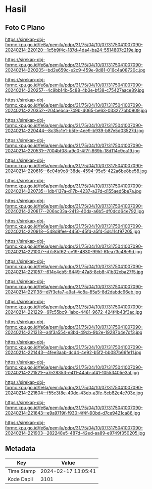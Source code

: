 # Hasil

## Foto C Plano

https://sirekap-obj-formc.kpu.go.id/fe6a/pemilu/pdpr/31/75/04/10/07/3175041007090-20240214-220120--1c5b9f4c-187d-4da4-ba24-5514807c219e.jpg

https://sirekap-obj-formc.kpu.go.id/fe6a/pemilu/pdpr/31/75/04/10/07/3175041007090-20240214-220205--bd2e659c-e2c9-459e-9d81-016c4a08720c.jpg

https://sirekap-obj-formc.kpu.go.id/fe6a/pemilu/pdpr/31/75/04/10/07/3175041007090-20240214-220257--4c9bb14b-5c88-4b3e-bf38-c75427aace89.jpg

https://sirekap-obj-formc.kpu.go.id/fe6a/pemilu/pdpr/31/75/04/10/07/3175041007090-20240214-220352--204aebca-749b-4065-be63-033277bb0909.jpg

https://sirekap-obj-formc.kpu.go.id/fe6a/pemilu/pdpr/31/75/04/10/07/3175041007090-20240214-220444--8c35c1e1-b5fe-4ee9-b939-b87e5d03527d.jpg

https://sirekap-obj-formc.kpu.go.id/fe6a/pemilu/pdpr/31/75/04/10/07/3175041007090-20240214-220531--7004bf08-a9c0-4f7f-869b-18d114c9ca19.jpg

https://sirekap-obj-formc.kpu.go.id/fe6a/pemilu/pdpr/31/75/04/10/07/3175041007090-20240214-220616--6c04b9c8-38de-4594-95e5-422a6be8be58.jpg

https://sirekap-obj-formc.kpu.go.id/fe6a/pemilu/pdpr/31/75/04/10/07/3175041007090-20240214-220735--1db4137a-d17b-4237-a37d-d155aed5be7a.jpg

https://sirekap-obj-formc.kpu.go.id/fe6a/pemilu/pdpr/31/75/04/10/07/3175041007090-20240214-220817--206ac33a-2413-40da-a6b5-df0dcd64e792.jpg

https://sirekap-obj-formc.kpu.go.id/fe6a/pemilu/pdpr/31/75/04/10/07/3175041007090-20240214-220918--548d8fee-4450-45fd-a5f4-5dc11cf97205.jpg

https://sirekap-obj-formc.kpu.go.id/fe6a/pemilu/pdpr/31/75/04/10/07/3175041007090-20240214-221007--d7c8bf62-ce19-4830-995f-61ea73c48e9d.jpg

https://sirekap-obj-formc.kpu.go.id/fe6a/pemilu/pdpr/31/75/04/10/07/3175041007090-20240214-221057--614c4cb5-6449-47a8-8cb8-41b32cba27f5.jpg

https://sirekap-obj-formc.kpu.go.id/fe6a/pemilu/pdpr/31/75/04/10/07/3175041007090-20240214-221138--d7f3efa7-a9af-4c8a-85a5-8d2dabdc96eb.jpg

https://sirekap-obj-formc.kpu.go.id/fe6a/pemilu/pdpr/31/75/04/10/07/3175041007090-20240214-221229--97c55bc9-1abc-4481-9672-424f4b43f3ac.jpg

https://sirekap-obj-formc.kpu.go.id/fe6a/pemilu/pdpr/31/75/04/10/07/3175041007090-20240214-221318--a4f3a554-e3bd-49cb-9b2e-19287b4e7df3.jpg

https://sirekap-obj-formc.kpu.go.id/fe6a/pemilu/pdpr/31/75/04/10/07/3175041007090-20240214-221443--4fee3aab-dcd4-4e92-b5f2-bb087b66fe11.jpg

https://sirekap-obj-formc.kpu.go.id/fe6a/pemilu/pdpr/31/75/04/10/07/3175041007090-20240214-221521--a7e28353-e411-44ab-af41-10553405e3af.jpg

https://sirekap-obj-formc.kpu.go.id/fe6a/pemilu/pdpr/31/75/04/10/07/3175041007090-20240214-221604--f55c3f8e-40dc-43eb-a3fe-5cb82e4c703e.jpg

https://sirekap-obj-formc.kpu.go.id/fe6a/pemilu/pdpr/31/75/04/10/07/3175041007090-20240214-221643--e9a9719f-f930-4f4f-90bd-d7ce9421ca86.jpg

https://sirekap-obj-formc.kpu.go.id/fe6a/pemilu/pdpr/31/75/04/10/07/3175041007090-20240214-221903--282248e5-487d-42ed-aa89-e9749f350205.jpg


## Metadata

| Key        | Value               |
| ---------- | ------------------- |
| Time Stamp | 2024-02-17 13:05:41 |
| Kode Dapil | 3101                |



